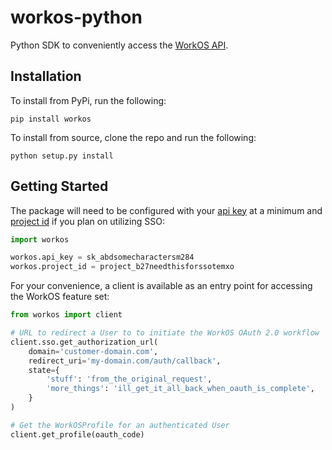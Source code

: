 # workos-python

Python SDK to conveniently access the [WorkOS API](https://workos.com).

## Installation

To install from PyPi, run the following:
```
pip install workos
```

To install from source, clone the repo and run the following:
```
python setup.py install
```

## Getting Started

The package will need to be configured with your [api key](https://dashboard.workos.com/api-keys) at a minimum and [project id](https://dashboard.workos.com/sso/configuration) if you plan on utilizing SSO:
```python
import workos

workos.api_key = sk_abdsomecharactersm284
workos.project_id = project_b27needthisforssotemxo
```

For your convenience, a client is available as an entry point for accessing the WorkOS feature set:
```python
from workos import client

# URL to redirect a User to to initiate the WorkOS OAuth 2.0 workflow
client.sso.get_authorization_url(
    domain='customer-domain.com',
    redirect_uri='my-domain.com/auth/callback',
    state={
        'stuff': 'from_the_original_request',
        'more_things': 'ill_get_it_all_back_when_oauth_is_complete',
    }
)

# Get the WorkOSProfile for an authenticated User
client.get_profile(oauth_code)
```
